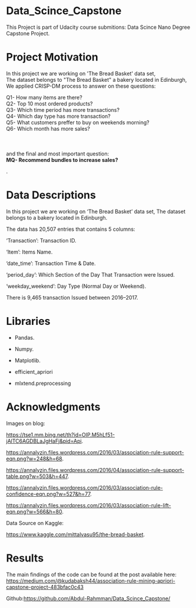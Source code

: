 # Data_Scince_Capstone
This Project is part of Udacity course submitions: Data Scince Nano Degree Capstone Project.

# Project Motivation
In this project we are working on 'The Bread Basket' data set,<br/>
The dataset belongs to "The Bread Basket" a bakery located in Edinburgh,<br/>
We applied CRISP-DM process to answer on these questions:

Q1- How many items are there?<br/>
Q2- Top 10 most ordered products?<br/>
Q3- Which time period has more transactions?<br/>
Q4- Which day type has more transaction?<br/>
Q5- What customers preffer to buy on weekends morning?<br/>
Q6- Which month has more sales?<br/>    
</Strong>
<br/><br/>
and the final and most important question:<br/>
<strong>MQ- Recommend bundles to increase sales?</strong>


.


# Data Descriptions

In this project we are working on ‘The Bread Basket’ data set,
The dataset belongs to a bakery located in Edinburgh.

The data has 20,507 entries that contains 5 columns:

‘Transaction’: Transaction ID.

‘Item’: Items Name.

‘date_time’: Transaction Time & Date.

‘period_day’: Which Section of the Day That Transaction were Issued.

‘weekday_weekend’: Day Type (Normal Day or Weekend).

There is 9,465 transaction Issued between 2016–2017.


# Libraries
* Pandas.

* Numpy.

* Matplotlib.

* efficient_apriori

* mlxtend.preprocessing



# Acknowledgments
Images on blog:

https://tse1.mm.bing.net/th?id=OIP.M5hLf51-jAlTC6AGDBLaJgHaFj&pid=Api.

https://annalyzin.files.wordpress.com/2016/03/association-rule-support-eqn.png?w=248&h=68.

https://annalyzin.files.wordpress.com/2016/04/association-rule-support-table.png?w=503&h=447.

https://annalyzin.files.wordpress.com/2016/03/association-rule-confidence-eqn.png?w=527&h=77.

https://annalyzin.files.wordpress.com/2016/03/association-rule-lift-eqn.png?w=566&h=80.


Data Source on Kaggle:

https://www.kaggle.com/mittalvasu95/the-bread-basket.

# Results

The main findings of the code can be found at the post available here:
https://medium.com/@kudabaksh44/association-rule-mining-apriori-capstone-project-483bfac0c43

Github:https://github.com/Abdul-Rahmman/Data_Scince_Capstone/
